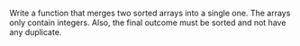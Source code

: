 Write a function that merges two sorted arrays into a single one. The arrays only contain integers. Also, the final outcome must be sorted and not have any duplicate.
